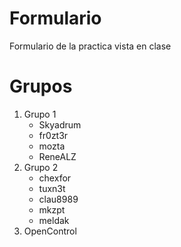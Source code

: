 # Formulario
Formulario de la practica vista en clase

# Grupos

1. Grupo 1
	- Skyadrum
	- fr0zt3r
	- mozta
	- ReneALZ
2. Grupo 2
	- chexfor
	- tuxn3t
	- clau8989
	- mkzpt
	- meldak
3. OpenControl
